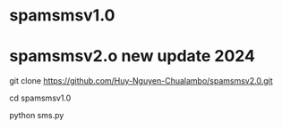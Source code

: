 # spamsmsv1.0
# spamsmsv2.o new update 2024
git clone https://github.com/Huy-Nguyen-Chualambo/spamsmsv2.0.git

cd spamsmsv1.0

python sms.py
